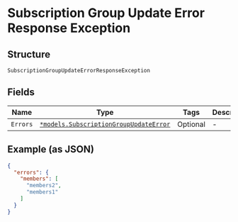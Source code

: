 
# Subscription Group Update Error Response Exception

## Structure

`SubscriptionGroupUpdateErrorResponseException`

## Fields

| Name | Type | Tags | Description |
|  --- | --- | --- | --- |
| `Errors` | [`*models.SubscriptionGroupUpdateError`](../../doc/models/subscription-group-update-error.md) | Optional | - |

## Example (as JSON)

```json
{
  "errors": {
    "members": [
      "members2",
      "members1"
    ]
  }
}
```

